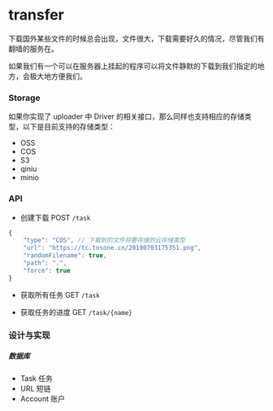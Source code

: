 # transfer

下载国外某些文件的时候总会出现，文件很大，下载需要好久的情况，尽管我们有翻墙的服务在。

如果我们有一个可以在服务器上挂起的程序可以将文件静默的下载到我们指定的地方，会极大地方便我们。

### Storage

如果你实现了 uploader 中 Driver 的相关接口，那么同样也支持相应的存储类型，以下是目前支持的存储类型：

- OSS
- COS
- S3
- qiniu
- minio

### API

- 创建下载 POST `/task` 

``` javascript
{
    "type": "COS", // 下载到的文件将要存储的云存储类型
    "url": "https://tc.tosone.cn/20190703175351.png",
    "randomFilename": true,
    "path": ".",
    "force": true
}
```

- 获取所有任务 GET `/task`

- 获取任务的进度 GET `/task/{name}`

### 设计与实现

##### 数据库

- Task 任务
- URL 短链
- Account 账户
